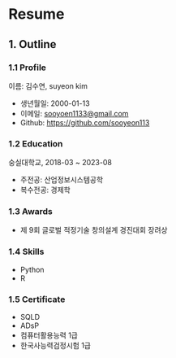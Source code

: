 # Resume

## 1. Outline
### 1.1 Profile
이름: 김수연, suyeon kim
- 생년월일: 2000-01-13
- 이메일: sooyoen1133@gmail.com
- Github: https://github.com/sooyeon113

### 1.2 Education
숭실대학교, 2018-03 ~ 2023-08
- 주전공: 산업정보시스템공학
- 복수전공: 경제학

### 1.3 Awards
- 제 9회 글로벌 적정기술 창의설계 경진대회 장려상

### 1.4 Skills
- Python
- R

### 1.5 Certificate
- SQLD
- ADsP
- 컴퓨터활용능력 1급
- 한국사능력검정시험 1급

